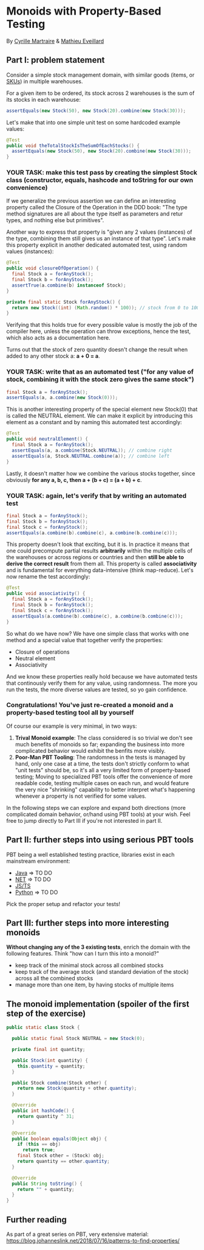 # Monoids with Property-Based Testing

By [Cyrille Martraire](https://twitter.com/cyriux) & [Mathieu Eveillard](https://twitter.com/meveillard)

## Part I: problem statement

Consider a simple stock management domain, with similar goods (items, or [SKUs](https://www.google.com/search?rlz=1C5CHFA_enFR832FR832&sxsrf=ALeKk01stmqJTaDQCEC9TvJAM3iyBMYaPQ%3A1611047315147&ei=k6EGYO27CIiXlwS8yY2ABg&q=stock-keeping+unit&oq=stock-keeping+unit&gs_lcp=CgZwc3ktYWIQAzIKCAAQyQMQFBCHAjICCAAyBggAEBYQHjIGCAAQFhAeMgYIABAWEB4yBggAEBYQHjIGCAAQFhAeMgYIABAWEB4yBggAEBYQHjIGCAAQFhAeOgQIABBHUMOWAVjDlgFgmpgBaABwBHgAgAFFiAFFkgEBMZgBAKABAqABAaoBB2d3cy13aXrIAQjAAQE&sclient=psy-ab&ved=0ahUKEwit0b330qfuAhWIy4UKHbxkA2AQ4dUDCA0&uact=5)) in multiple warehouses.

For a given item to be ordered, its stock across 2 warehouses is the sum of its stocks in each warehouse:

```java
assertEquals(new Stock(50), new Stock(20).combine(new Stock(30)));
```

Let's make that into one simple unit test on some hardcoded example values:

```java
@Test
public void theTotalStockIsTheSumOfEachStocks() {
  assertEquals(new Stock(50), new Stock(20).combine(new Stock(30)));
}
```

### YOUR TASK: make this test pass by creating the simplest Stock class (constructor, equals, hashcode and toString for our own convenience)

If we generalize the previous assertion we can define an interesting property called the Closure of the Operation in the DDD book: "The type method signatures are all about the type itself as parameters and retur types, and nothing else but primitives".

Another way to express that property is "given any 2 values (instances) of the type, combining them still gives us an instance of that type". Let's make this property explicit in another dedicated automated test, using random values (instances):

```java
@Test
public void closureOfOperation() {
  final Stock a = forAnyStock();
  final Stock b = forAnyStock();
  assertTrue(a.combine(b) instanceof Stock);
}

private final static Stock forAnyStock() {
  return new Stock((int) (Math.random() * 100)); // stock from 0 to 100
}
```

Verifying that this holds true for every possible value is mostly the job of the compiler here, unless the operation can throw exceptions, hence the test, which also acts as a documentation here.

Turns out that the stock of zero quantity doesn't change the result when added to any other stock a: **a + 0 = a**.

### YOUR TASK: write that as an automated test ("for any value of stock, combining it with the stock zero gives the same stock")

```java
final Stock a = forAnyStock();
assertEquals(a, a.combine(new Stock(0)));
```

This is another interesting property of the special element new Stock(0) that is called the NEUTRAL element. We can make it explicit by introducing this element as a constant and by naming this automated test accordingly:

```java
@Test
public void neutralElement() {
  final Stock a = forAnyStock();
  assertEquals(a, a.combine(Stock.NEUTRAL)); // combine right
  assertEquals(a, Stock.NEUTRAL.combine(a)); // combine left
}
```

Lastly, it doesn't matter how we combine the various stocks together, since obviously **for any a, b, c, then a + (b + c) = (a + b) + c**.

### YOUR TASK: again, let's verify that by writing an automated test

```java
final Stock a = forAnyStock();
final Stock b = forAnyStock();
final Stock c = forAnyStock();
assertEquals(a.combine(b).combine(c), a.combine(b.combine(c)));
```

This property doesn't look that exciting, but it is. In practice it means that one could precompute partial results **arbitrarily** within the multiple cells of the warehouses or across regions or countries and then **still be able to derive the correct result** from them all. This property is called **associativity** and is fundamental for everything data-intensive (think map-reduce). Let's now rename the test accordingly:

```java
@Test
public void associativity() {
  final Stock a = forAnyStock();
  final Stock b = forAnyStock();
  final Stock c = forAnyStock();
  assertEquals(a.combine(b).combine(c), a.combine(b.combine(c)));
}
```

So what do we have now? We have one simple class that works with one method and a special value that together verify the properties:

- Closure of operations
- Neutral element
- Associativity

And we know these properties really hold because we have automated tests that continously verify them for any value, using randomness. The more you run the tests, the more diverse values are tested, so yo gain confidence.

### Congratulations! You've just re-created a monoid and a property-based testing tool all by yourself

Of course our example is very minimal, in two ways:

1. **Trival Monoid example**: The class considered is so trivial we don't see much benefits of monoids so far; expanding the business into more complicated behavior would exhibit the benfits more visibly.
1. **Poor-Man PBT Tooling**: The randomness in the tests is managed by hand, only one case at a time, the tests don't strictly conform to what "unit tests" should be, so it's all a very limited form of property-based testing; Moving to specialized PBT tools offer the convenience of more readable code, testing multiple cases on each run, and would feature the very nice "shrinking" capability to better interpret what's happening whenever a property is not verified for some values.

In the following steps we can explore and expand both directions (more complicated domain behavior, or/hand using PBT tools) at your wish. Feel free to jump directly to Part III if you're not interested in part II.

## Part II: further steps into using serious PBT tools

PBT being a well established testing practice, libraries exist in each mainstream environment:

- [Java]() => TO DO
- [NET]() => TO DO
- [JS/TS](https://github.com/mathieueveillard/js-kata-starter-pbt)
- [Python]() => TO DO

Pick the proper setup and refactor your tests!

## Part III: further steps into more interesting monoids

**Without changing any of the 3 existing tests**, enrich the domain with the following features. Think "how can I turn this into a monoid?"

- keep track of the minimal stock across all combined stocks
- keep track of the average stock (and standard deviation of the stock) across all the combined stocks
- manage more than one item, by having stocks of multiple items

## The monoid implementation (spoiler of the first step of the exercise)

```java
public static class Stock {

  public static final Stock NEUTRAL = new Stock(0);

  private final int quantity;

  public Stock(int quantity) {
    this.quantity = quantity;
  }

  public Stock combine(Stock other) {
    return new Stock(quantity + other.quantity);
  }

  @Override
  public int hashCode() {
    return quantity ^ 31;
  }

  @Override
  public boolean equals(Object obj) {
    if (this == obj)
      return true;
    final Stock other = (Stock) obj;
    return quantity == other.quantity;
  }

  @Override
  public String toString() {
    return "" + quantity;
  }
}
```

## Further reading

As part of a great series on PBT, very extensive material:
https://blog.johanneslink.net/2018/07/16/patterns-to-find-properties/
